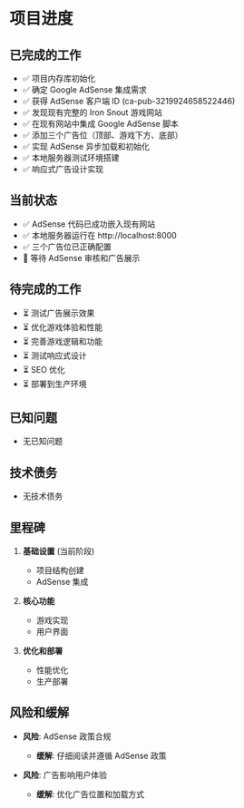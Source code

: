 # 项目进度

## 已完成的工作
- ✅ 项目内存库初始化
- ✅ 确定 Google AdSense 集成需求
- ✅ 获得 AdSense 客户端 ID (ca-pub-3219924658522446)
- ✅ 发现现有完整的 Iron Snout 游戏网站
- ✅ 在现有网站中集成 Google AdSense 脚本
- ✅ 添加三个广告位（顶部、游戏下方、底部）
- ✅ 实现 AdSense 异步加载和初始化
- ✅ 本地服务器测试环境搭建
- ✅ 响应式广告设计实现

## 当前状态
- ✅ AdSense 代码已成功嵌入现有网站
- ✅ 本地服务器运行在 http://localhost:8000
- ✅ 三个广告位已正确配置
- 🔄 等待 AdSense 审核和广告展示

## 待完成的工作
- ⏳ 测试广告展示效果
- ⏳ 优化游戏体验和性能
- ⏳ 完善游戏逻辑和功能
- ⏳ 测试响应式设计
- ⏳ SEO 优化
- ⏳ 部署到生产环境

## 已知问题
- 无已知问题

## 技术债务
- 无技术债务

## 里程碑
1. **基础设置** (当前阶段)
   - 项目结构创建
   - AdSense 集成

2. **核心功能**
   - 游戏实现
   - 用户界面

3. **优化和部署**
   - 性能优化
   - 生产部署

## 风险和缓解
- **风险**: AdSense 政策合规
  - **缓解**: 仔细阅读并遵循 AdSense 政策

- **风险**: 广告影响用户体验
  - **缓解**: 优化广告位置和加载方式